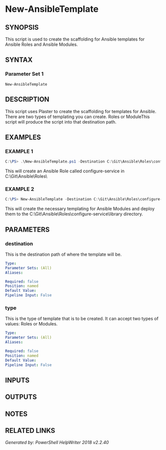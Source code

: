 ﻿# New-AnsibleTemplate

## SYNOPSIS
This script is used to create the scaffolding for Ansible templates for Ansible Roles and Ansible Modules.

## SYNTAX

### Parameter Set 1
```
New-AnsibleTemplate
```

## DESCRIPTION
This script uses Plaster to create the scaffolding for templates for Ansible. There are two  types of templating you can create. Roles or ModuleThis script will produce the script into that destination path.

## EXAMPLES

### EXAMPLE 1

```powershell
C:\PS> .\New-AnsibleTemplate.ps1 -Destination C:\Git\Ansible\Roles\configure-service -type Role
```

This will create an Ansible Role called configure-service in  C:\\Git\\Ansible\\Roles\\



### EXAMPLE 2

```powershell
C:\PS> New-AnsibleTemplate -Destination C:\Git\Ansible\Roles\configure-service\library -type Module
```

This will create  the necessary templating for Ansible Modules and deploy them to  the C:\\Git\\Ansible\\Roles\\configure-service\\library directory.

## PARAMETERS

### destination
This is the destination path of where the template will be. 

```yaml
Type: 
Parameter Sets: (All)
Aliases: 

Required: false
Position: named
Default Value: 
Pipeline Input: False
```

### type
This is the type of template that is to be created. It can accept two types of values: Roles or Modules. 


```yaml
Type: 
Parameter Sets: (All)
Aliases: 

Required: false
Position: named
Default Value: 
Pipeline Input: False
```

## INPUTS

## OUTPUTS

## NOTES

## RELATED LINKS


*Generated by: PowerShell HelpWriter 2018 v2.2.40*


